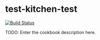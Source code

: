 # test-kitchen-test

[![Build Status](https://circleci.com/gh/RoboticCheese/test-kitchen-test-chef.png?circle-token=54e7f6f3095c73afdd56083e01f95a8faf6699a6)][circleci]

[circleci]: https://circleci.com/gh/RoboticCheese/test-kitchen-test-chef

TODO: Enter the cookbook description here.

